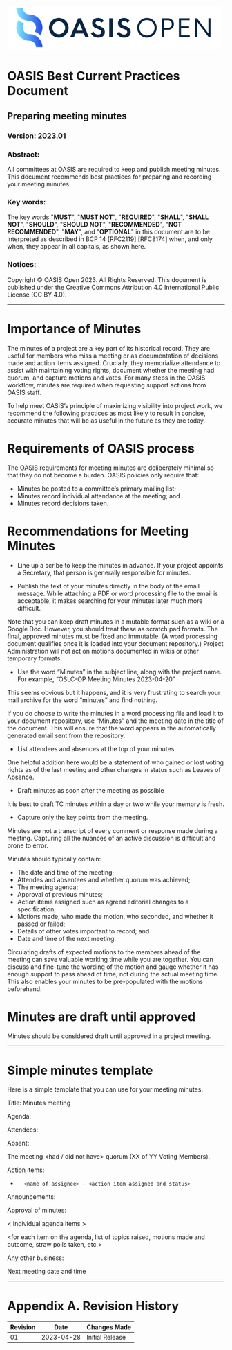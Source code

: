 ![OASIS](../OASIS-Logo.png)
---

# OASIS Best Current Practices Document

## Preparing meeting minutes

### Version: 2023.01

### Abstract:

All committees at OASIS are required to keep and publish meeting minutes. This document recommends best practices for preparing and recording your meeting minutes.

### Key words:

The key words "**MUST**", "**MUST NOT**", "**REQUIRED**", "**SHALL**", "**SHALL
NOT**", "**SHOULD**", "**SHOULD NOT**", "**RECOMMENDED**", "**NOT
RECOMMENDED**", "**MAY**", and "**OPTIONAL**" in this document are to be
interpreted as described in BCP 14 [RFC2119] [RFC8174] when, and only when,
they appear in all capitals, as shown here.

### Notices:

Copyright © OASIS Open 2023. All Rights Reserved. This document is published under the Creative Commons Attribution 4.0 International Public License (CC BY 4.0).

---

# Importance of Minutes 

The minutes of a project are a key part of its historical record. They are useful for members who miss a meeting or as documentation of decisions made and action items assigned. Crucially, they memorialize attendance to assist with maintaining voting rights, document whether the meeting had quorum, and capture motions and votes. For many steps in the OASIS workflow, minutes are required when requesting support actions from OASIS staff.

To help meet OASIS’s principle of maximizing visibility into project work, we recommend the following practices as most likely to result in concise, accurate minutes that will be as useful in the future as they are today. 

 

# Requirements of OASIS process

The OASIS requirements for meeting minutes are deliberately minimal so that they do not become a burden. OASIS policies only require that:

* Minutes be posted to a committee’s primary mailing list;
* Minutes record individual attendance at the meeting; and
* Minutes record decisions taken. 
 
# Recommendations for Meeting Minutes
 
* Line up a scribe to keep the minutes in advance. If your project appoints a Secretary, that person is generally responsible for minutes. 

* Publish the text of your minutes directly in the body of the email message. While attaching a PDF or word processing file to the email is acceptable, it makes searching for your minutes later much more difficult. 

Note that you can keep draft minutes in a mutable format such as a wiki or a Google Doc. However, you should treat these as scratch pad formats. The final, approved minutes must be fixed and immutable. (A word processing document qualifies once it is loaded into your document repository.) Project Administration will not act on motions documented in wikis or other temporary formats.

* Use the word “Minutes” in the subject line, along with the project name. For example, “OSLC-OP Meeting Minutes 2023-04-20"

This seems obvious but it happens, and it is very frustrating to search your mail archive for the word “minutes” and find nothing.

If you do choose to write the minutes in a word processing file and load it to your document repository, use “Minutes” and the meeting date in the title of the document. This will ensure that the word appears in the automatically generated email sent from the repository. 

* List attendees and absences at the top of your minutes.

One helpful addition here would be a statement of who gained or lost voting rights as of the last meeting and other changes in status such as Leaves of Absence. 

* Draft minutes as soon after the meeting as possible

It is best to draft TC minutes within a day or two while your memory is fresh.

* Capture only the key points from the meeting. 

Minutes are not a transcript of every comment or response made during a meeting. Capturing all the nuances of an active discussion is difficult and prone to error. 

Minutes should typically contain:

  * The date and time of the meeting;
  * Attendes and absentees and whether quorum was achieved; 
  * The meeting agenda;
  * Approval of previous minutes;
  * Action items assigned such as agreed editorial changes to a specification;
  * Motions made, who made the motion, who seconded, and whether it passed or failed;
  * Details of other votes important to record; and 
  * Date and time of the next meeting.  

Circulating drafts of expected motions to the members ahead of the meeting can save valuable working time while you are together. You can discuss and fine-tune the wording of the motion and gauge whether it has enough support to pass ahead of time, not during the actual meeting time. This also enables your minutes to be pre-populated with the motions beforehand. 

# Minutes are draft until approved

Minutes should be considered draft until approved in a project meeting.

---

# Simple minutes template

Here is a simple template that you can use for your meeting minutes.

Title:  Minutes <project-name> meeting <date>

Agenda:

<list of agenda items with any pre-planned motions listed>

Attendees:

<list of members attending>

Absent: 

<list of any members not present> 

The meeting <had / did not have> quorum (XX of YY Voting Members).

Action items:

-       <name of assignee> - <action item assigned and status>

Announcements:

<list of any general announcements made>

Approval of minutes:

<motion to approve previous minutes. it is acceptable to approve minutes pending corrections raised in the meeting> 

< Individual agenda items >

<for each item on the agenda, list of topics raised, motions made and outcome, straw polls taken, etc.>

Any other business:

<document any other business raised and its disposition>

Next meeting date and time

<date and time for the next meeting> 

---

# Appendix A. Revision History

| Revision | Date | Changes Made  |
|---|---|---|
| 01 | 2023-04-28 | Initial Release  |

